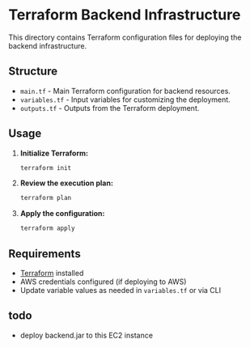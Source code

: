 # Terraform Backend Infrastructure

This directory contains Terraform configuration files for deploying the backend infrastructure.

## Structure

- `main.tf` - Main Terraform configuration for backend resources.
- `variables.tf` - Input variables for customizing the deployment.
- `outputs.tf` - Outputs from the Terraform deployment.

## Usage

1. **Initialize Terraform:**

   ```bash
   terraform init
   ```

2. **Review the execution plan:**

   ```bash
   terraform plan
   ```

3. **Apply the configuration:**
   ```bash
   terraform apply
   ```

## Requirements

- [Terraform](https://www.terraform.io/downloads.html) installed
- AWS credentials configured (if deploying to AWS)
- Update variable values as needed in `variables.tf` or via CLI

## todo

- deploy backend.jar to this EC2 instance
